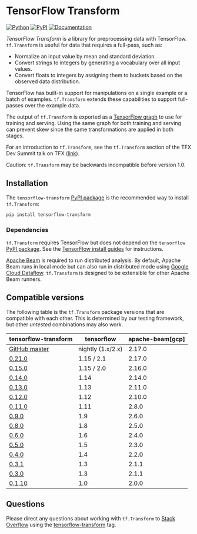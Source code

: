 <!-- See: www.tensorflow.org/tfx/transform/ -->

# TensorFlow Transform

[![Python](https://img.shields.io/pypi/pyversions/tensorflow-transform.svg?style=plastic)](https://github.com/tensorflow/transform)
[![PyPI](https://badge.fury.io/py/tensorflow-transform.svg)](https://badge.fury.io/py/tensorflow-transform)
[![Documentation](https://img.shields.io/badge/api-reference-blue.svg)](https://www.tensorflow.org/tfx/transform/api_docs/python/tft)

*TensorFlow Transform* is a library for preprocessing data with TensorFlow.
`tf.Transform` is useful for data that requires a full-pass, such as:

* Normalize an input value by mean and standard deviation.
* Convert strings to integers by generating a vocabulary over all input values.
* Convert floats to integers by assigning them to buckets based on the observed
  data distribution.

TensorFlow has built-in support for manipulations on a single example or a batch
of examples. `tf.Transform` extends these capabilities to support full-passes
over the example data.

The output of `tf.Transform` is exported as a
[TensorFlow graph](http://tensorflow.org/guide/graphs) to use for training and serving.
Using the same graph for both training and serving can prevent skew since the
same transformations are applied in both stages.

For an introduction to `tf.Transform`, see the `tf.Transform` section of the
TFX Dev Summit talk on TFX
([link](https://www.youtube.com/watch?v=vdG7uKQ2eKk&feature=youtu.be&t=199)).

Caution: `tf.Transform` may be backwards incompatible before version 1.0.

## Installation

The `tensorflow-transform`
[PyPI package](https://pypi.org/project/tensorflow-transform/) is the
recommended way to install `tf.Transform`:

```bash
pip install tensorflow-transform
```

### Dependencies

`tf.Transform` requires TensorFlow but does not depend on the `tensorflow`
[PyPI package](https://pypi.org/project/tensorflow/). See the
[TensorFlow install guides](https://www.tensorflow.org/install/) for
instructions.

[Apache Beam](https://beam.apache.org/) is required to run distributed analysis.
By default, Apache Beam runs in local mode but can also run in distributed mode
using [Google Cloud Dataflow](https://cloud.google.com/dataflow/).
`tf.Transform` is designed to be extensible for other Apache Beam runners.

## Compatible versions

The following table is the `tf.Transform` package versions that are
compatible with each other. This is determined by our testing framework, but
other *untested* combinations may also work.

tensorflow-transform                                                            | tensorflow        | apache-beam[gcp]
------------------------------------------------------------------------------- | ----------------- | ----------------
[GitHub master](https://github.com/tensorflow/transform/blob/master/RELEASE.md) | nightly (1.x/2.x) | 2.17.0
[0.21.0](https://github.com/tensorflow/transform/blob/v0.21.0/RELEASE.md)       | 1.15 / 2.1        | 2.17.0
[0.15.0](https://github.com/tensorflow/transform/blob/v0.15.0/RELEASE.md)       | 1.15 / 2.0        | 2.16.0
[0.14.0](https://github.com/tensorflow/transform/blob/v0.14.0/RELEASE.md)       | 1.14              | 2.14.0
[0.13.0](https://github.com/tensorflow/transform/blob/v0.13.0/RELEASE.md)       | 1.13              | 2.11.0
[0.12.0](https://github.com/tensorflow/transform/blob/v0.12.0/RELEASE.md)       | 1.12              | 2.10.0
[0.11.0](https://github.com/tensorflow/transform/blob/v0.11.0/RELEASE.md)       | 1.11              | 2.8.0
[0.9.0](https://github.com/tensorflow/transform/blob/v0.9.0/RELEASE.md)         | 1.9               | 2.6.0
[0.8.0](https://github.com/tensorflow/transform/blob/v0.8.0/RELEASE.md)         | 1.8               | 2.5.0
[0.6.0](https://github.com/tensorflow/transform/blob/v0.6.0/RELEASE.md)         | 1.6               | 2.4.0
[0.5.0](https://github.com/tensorflow/transform/blob/v0.5.0/RELEASE.md)         | 1.5               | 2.3.0
[0.4.0](https://github.com/tensorflow/transform/blob/v0.4.0/RELEASE.md)         | 1.4               | 2.2.0
[0.3.1](https://github.com/tensorflow/transform/blob/v0.3.1/RELEASE.md)         | 1.3               | 2.1.1
[0.3.0](https://github.com/tensorflow/transform/blob/v0.3.0/RELEASE.md)         | 1.3               | 2.1.1
[0.1.10](https://github.com/tensorflow/transform/blob/v0.1.10/RELEASE.md)       | 1.0               | 2.0.0

## Questions

Please direct any questions about working with `tf.Transform` to
[Stack Overflow](https://stackoverflow.com) using the
[tensorflow-transform](https://stackoverflow.com/questions/tagged/tensorflow-transform)
tag.
